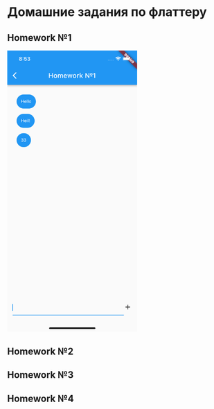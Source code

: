 # Домашние задания по флаттеру

## Homework №1

<img src="lib/images_for_readme/hw1(1).png" width="300"/>


## Homework №2

## Homework №3

## Homework №4
